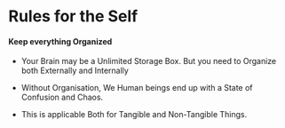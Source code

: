 # Rules for the Self

#### Keep everything Organized

- Your Brain may be a Unlimited Storage Box. But you need to Organize both Externally and Internally

- Without Organisation, We Human beings end up with a State of Confusion and Chaos. 

- This is applicable Both for Tangible and Non-Tangible Things.

  

